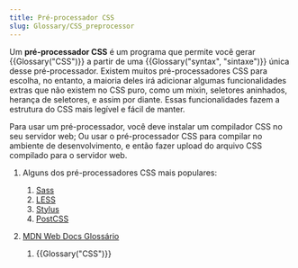 ```yaml
---
title: Pré-processador CSS
slug: Glossary/CSS_preprocessor
---
```


Um **pré-processador CSS** é um programa que permite você gerar {{Glossary("CSS")}} a partir de uma {{Glossary("syntax", "sintaxe")}} única desse pré-processador. Existem muitos pré-processadores CSS para escolha, no entanto, a maioria deles irá adicionar algumas funcionalidades extras que não existem no CSS puro, como um mixin, seletores aninhados, herança de seletores, e assim por diante. Essas funcionalidades fazem a estrutura do CSS mais legível e fácil de manter.

Para usar um pré-processador, você deve instalar um compilador CSS no seu servidor web; Ou usar o pré-processador CSS para compilar no ambiente de desenvolvimento, e então fazer upload do arquivo CSS compilado para o servidor web.

1. Alguns dos pré-processadores CSS mais populares:

   1. [Sass](http://sass-lang.com/)
   2. [LESS](http://lesscss.org/)
   3. [Stylus](http://stylus-lang.com/)
   4. [PostCSS](http://postcss.org/)

2. [MDN Web Docs Glossário](/pt-BR/docs/Glossario)

   1. {{Glossary("CSS")}}

